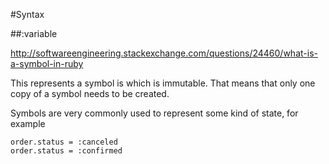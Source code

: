 #Syntax

##:variable

http://softwareengineering.stackexchange.com/questions/24460/what-is-a-symbol-in-ruby

This represents a symbol is which is immutable. That means that only one copy of a symbol needs to be created.

Symbols are very commonly used to represent some kind of state, for example

```
order.status = :canceled
order.status = :confirmed
```
